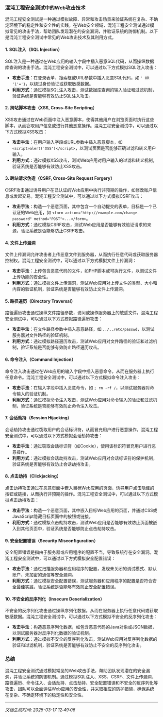 ### 混沌工程安全测试中的Web攻击技术

混沌工程安全测试是一种通过模拟故障、异常和攻击场景来验证系统在复杂、不确定环境下的稳定性和安全性的实践。在Web安全领域，混沌工程安全测试通过模拟常见的攻击手法，帮助团队发现潜在的安全漏洞，并验证系统的防御机制。以下是混沌工程安全测试中常见的Web攻击技术及其利用方式。

#### 1. **SQL注入（SQL Injection）**
SQL注入是一种通过在Web应用的输入字段中插入恶意SQL代码，从而操纵数据库查询的攻击手法。混沌工程安全测试中，可以通过以下方式模拟SQL注入攻击：

- **攻击手法**：在登录表单、搜索框或URL参数中插入恶意SQL代码，如 `' OR '1'='1`，以绕过身份验证或获取敏感数据。
- **利用方式**：通过模拟SQL注入攻击，测试数据库查询的输入验证和过滤机制，验证系统是否能够有效防止SQL注入攻击。

#### 2. **跨站脚本攻击（XSS, Cross-Site Scripting）**
XSS攻击通过在Web页面中注入恶意脚本，使得其他用户在浏览页面时执行这些脚本，从而窃取用户信息或进行其他恶意操作。混沌工程安全测试中，可以通过以下方式模拟XSS攻击：

- **攻击手法**：在用户输入字段或URL参数中插入恶意脚本，如 `<script>alert('XSS')</script>`，以测试页面是否能够正确过滤和转义用户输入。
- **利用方式**：通过模拟XSS攻击，测试Web应用对用户输入的过滤和转义机制，验证系统是否能够有效防止XSS攻击。

#### 3. **跨站请求伪造（CSRF, Cross-Site Request Forgery）**
CSRF攻击通过诱导用户在已认证的Web应用中执行非预期的操作，如修改账户信息或发起交易。混沌工程安全测试中，可以通过以下方式模拟CSRF攻击：

- **攻击手法**：构造一个恶意页面，其中包含一个自动提交的表单，目标是一个已认证的Web应用，如 `<form action="http://example.com/change-password" method="POST">...</form>`。
- **利用方式**：通过模拟CSRF攻击，测试Web应用是否能够有效验证请求的来源，验证系统是否能够防止CSRF攻击。

#### 4. **文件上传漏洞**
文件上传漏洞允许攻击者上传恶意文件到服务器，从而执行任意代码或获取服务器控制权。混沌工程安全测试中，可以通过以下方式模拟文件上传漏洞：

- **攻击手法**：上传包含恶意代码的文件，如PHP脚本或可执行文件，以测试文件上传功能的安全性。
- **利用方式**：通过模拟文件上传漏洞，测试Web应用对上传文件的类型、大小和内容的验证机制，验证系统是否能够有效防止文件上传漏洞。

#### 5. **路径遍历（Directory Traversal）**
路径遍历攻击通过操纵文件路径参数，访问或操作服务器上的敏感文件。混沌工程安全测试中，可以通过以下方式模拟路径遍历攻击：

- **攻击手法**：在文件路径参数中插入恶意路径，如 `../../etc/passwd`，以测试服务器对文件路径的验证机制。
- **利用方式**：通过模拟路径遍历攻击，测试Web应用对文件路径的验证和过滤机制，验证系统是否能够有效防止路径遍历攻击。

#### 6. **命令注入（Command Injection）**
命令注入攻击通过在Web应用的输入字段中插入恶意命令，从而在服务器上执行任意命令。混沌工程安全测试中，可以通过以下方式模拟命令注入攻击：

- **攻击手法**：在输入字段中插入恶意命令，如 `; rm -rf /`，以测试服务器对命令输入的验证机制。
- **利用方式**：通过模拟命令注入攻击，测试Web应用对命令输入的验证和过滤机制，验证系统是否能够有效防止命令注入攻击。

#### 7. **会话劫持（Session Hijacking）**
会话劫持攻击通过窃取用户的会话标识符，从而冒充用户进行恶意操作。混沌工程安全测试中，可以通过以下方式模拟会话劫持攻击：

- **攻击手法**：通过窃取会话标识符（如Cookie），使用该标识符冒充用户进行恶意操作。
- **利用方式**：通过模拟会话劫持攻击，测试Web应用对会话标识符的保护机制，验证系统是否能够有效防止会话劫持攻击。

#### 8. **点击劫持（Clickjacking）**
点击劫持攻击通过在恶意页面中嵌入目标Web应用的页面，诱导用户点击隐藏的按钮或链接，从而执行非预期的操作。混沌工程安全测试中，可以通过以下方式模拟点击劫持攻击：

- **攻击手法**：构造一个恶意页面，其中嵌入目标Web应用的页面，并通过CSS或JavaScript隐藏目标页面中的按钮或链接。
- **利用方式**：通过模拟点击劫持攻击，测试Web应用是否能够有效防止页面被嵌入到其他页面中，验证系统是否能够防止点击劫持攻击。

#### 9. **安全配置错误（Security Misconfiguration）**
安全配置错误是指由于服务器或应用程序的配置不当，导致系统存在安全漏洞。混沌工程安全测试中，可以通过以下方式模拟安全配置错误：

- **攻击手法**：通过扫描服务器和应用程序的配置，发现未关闭的调试模式、默认账户、未加密的通信等安全漏洞。
- **利用方式**：通过模拟安全配置错误，测试服务器和应用程序的配置是否符合安全最佳实践，验证系统是否能够有效防止安全配置错误。

#### 10. **不安全的反序列化（Insecure Deserialization）**
不安全的反序列化攻击通过操纵序列化数据，从而在服务器上执行任意代码或获取敏感数据。混沌工程安全测试中，可以通过以下方式模拟不安全的反序列化攻击：

- **攻击手法**：构造恶意序列化数据，如包含恶意代码的Java对象或JSON数据，以测试服务器对反序列化数据的验证机制。
- **利用方式**：通过模拟不安全的反序列化攻击，测试Web应用对反序列化数据的验证和过滤机制，验证系统是否能够有效防止不安全的反序列化攻击。

### 总结
混沌工程安全测试通过模拟常见的Web攻击手法，帮助团队发现潜在的安全漏洞，并验证系统的防御机制。通过模拟SQL注入、XSS、CSRF、文件上传漏洞、路径遍历、命令注入、会话劫持、点击劫持、安全配置错误和不安全的反序列化等攻击，团队可以全面评估Web应用的安全性，并采取相应的防护措施，确保系统在复杂、不确定环境下的稳定性和安全性。

---

*文档生成时间: 2025-03-17 12:49:06*

